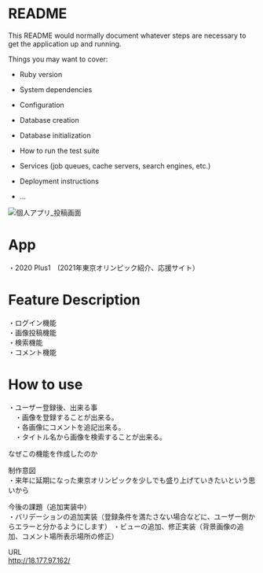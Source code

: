 # README

This README would normally document whatever steps are necessary to get the
application up and running.

Things you may want to cover:

* Ruby version

* System dependencies

* Configuration

* Database creation

* Database initialization

* How to run the test suite

* Services (job queues, cache servers, search engines, etc.)

* Deployment instructions

* ...

![個人アプリ_投稿画面](app/assets/images/2020_04_15_13.01.45.jpg
)


# App<br>
・2020 Plus1　(2021年東京オリンピック紹介、応援サイト）

# Feature Description<br>
・ログイン機能<br>
・画像投稿機能<br>
・検索機能<br>
・コメント機能<br>

# How to use<br>
・ユーザー登録後、出来る事<br>
　・画像を登録することが出来る。<br>
　・各画像にコメントを追記出来る。<br>
　・タイトル名から画像を検索することが出来る。<br>

なぜこの機能を作成したのか<br>

制作意図<br>
・来年に延期になった東京オリンピックを少しでも盛り上げていきたいという思いから

今後の課題（追加実装中）<br>
・バリデーションの追加実装（登録条件を満たさない場合などに、ユーザー側からエラーと分かるようにします）
・ビューの追加、修正実装（背景画像の追加、コメント場所表示場所の修正）

URL<br>
http://18.177.97.162/

